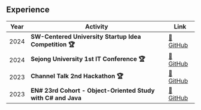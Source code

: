 ## Experience
| Year | Activity |  Link |
|------|----------------------------------|------------------------------------------------------------|  
| 2024 | **SW-Centered University Startup Idea Competition 🏆** |  [🔗 GitHub](https://github.com/HealthyPlate/HealthyPlate-Front) |
| 2024 | **Sejong University 1st IT Conference  🏆** | [🔗 GitHub](https://github.com/Oh-Se-A-nia/Front_End_Web) |
| 2023 | **Channel Talk 2nd Hackathon  🏆** |  [🔗 GitHub](https://github.com/HACKY-TALKY-2/Team4) |
| 2023 | **EN# 23rd Cohort - Object-Oriented Study with C# and Java** | [🔗 GitHub](https://github.com/Ensharp-Study/Sehyun-Kim) |
 
